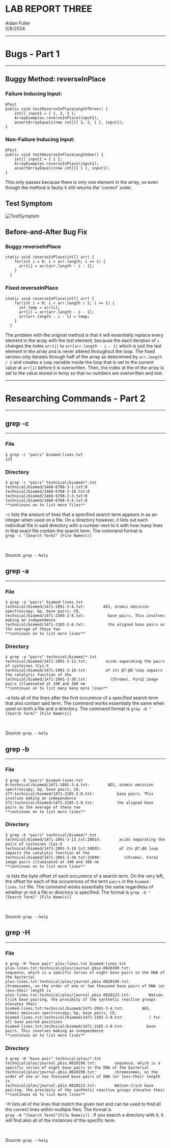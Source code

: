 # LAB REPORT THREE
Aidan Fuller <br>
5/8/2024

---
# Bugs - Part 1 
---
## Buggy Method: reverseInPlace

### Failure Inducing Input: 
```
@Test 
public void testReverseInPlaceLengthThree() {
    int[] input1 = { 1, 2, 3 };
    ArrayExamples.reverseInPlace(input1);
    assertArrayEquals(new int[]{ 3, 2, 1 }, input1);
}
```

### Non-Failure Inducing Input: 
```
@Test 
public void testReverseInPlaceLengthOne() {
    int[] input1 = { 1 };
    ArrayExamples.reverseInPlace(input1);
    assertArrayEquals(new int[]{ 1 }, input1);
}
```
This only passes because there is only one element in the array, so even though the method is faulty it still returns the 'correct' order. <br>

## Test Symptom
![TestSymptom](Screenshot_TestSymptom) <br>

## Before-and-After Bug Fix
### Buggy reverseInPlace
```
static void reverseInPlace(int[] arr) {
    for(int i = 0; i < arr.length; i += 1) {
      arr[i] = arr[arr.length - i - 1];
    }
  }
```
### Fixed reverseInPlace
```
static void reverseInPlace(int[] arr) {
    for(int i = 0; i < arr.length / 2; i += 1) {
      int temp = arr[i];
      arr[i] = arr[arr.length - i - 1];
      arr[arr.length - i - 1] = temp;
    }
  }
```
The problem with the original method is that it will essentially replace every element in the array with the last element, because the each iteration of `i` changes the index `arr[i]` to `arr[arr.length - i - 1]` which is just the last element in the array and is never altered throughout the loop. The fixed version only iterates through half of the array as determined by `arr.length / 2` and creates a `temp` variable inside the loop that is set to the current value at `arr[i]` before it is overwritten. Then, the index at the of the array is set to the value stored in temp so that no numbers are overwritten and lost.  

---
# Researching Commands - Part 2
---
## grep -c 
---
### File
```
$ grep -c "pairs" biomed-lines.txt
133
```
### Directory
```
$ grep -c "pairs" technical/biomed/*.txt
technical/biomed/1468-6708-3-1.txt:0
technical/biomed/1468-6708-3-10.txt:0
technical/biomed/1468-6708-3-3.txt:0
technical/biomed/1468-6708-3-4.txt:0
**continues on to list more files**
```
-c lists the amount of lines that a specified search term appears in as an integer when used on a file. On a directory however, it lists out each individual file in said directory with a number next to it with how many lines in that exact file contain the search term. The command format is <br> `grep -c "[Search Term]" [File Name(s)]`

<br>

Source: `grep --help` 

## grep -a
---
### File
```
$ grep -a "pairs" biomed-lines.txt
technical/biomed/1471-2091-3-4.txt:        AES, atomic emission spectroscopy; bp, base pairs; CD,
technical/biomed/1471-2105-2-8.txt:          base pairs. This involves making an independence
technical/biomed/1471-2105-2-8.txt:          the aligned base pairs as the average of these two
**continues on to list more lines**
```
### Directory
```
$ grep -a "pairs" technical/biomed/*.txt
technical/biomed/1471-2091-3-13.txt:        acids separating the pairs of cysteines (Cys-X 
technical/biomed/1471-2091-3-18.txt:        of its β7-β8 loop impairs the catalytic function of the
technical/biomed/1471-2091-3-30.txt:          (Chroma). Fura2 image pairs illuminated at 340 and 380 nm
**continues on to list many many more lines**
```
-a lists all of the lines after the first occurence of a specified search term that also contain said term. The command works essentially the same when used on both a file and a directory. The command format is `grep -b "[Search Term]" [File Name(s)]`

<br>

Source: `grep --help` 

## grep -b
---
### File
```
$ grep -b "pairs" biomed-lines.txt
0:technical/biomed/1471-2091-3-4.txt:        AES, atomic emission spectroscopy; bp, base pairs; CD,
177:technical/biomed/1471-2105-2-8.txt:          base pairs. This involves making an independence
271:technical/biomed/1471-2105-2-8.txt:          the aligned base pairs as the average of these two
**continues on to list more lines**
```
### Directory
```
$ grep -b "pairs" technical/biomed/*.txt
technical/biomed/1471-2091-3-13.txt:20014:        acids separating the pairs of cysteines (Cys-X 
technical/biomed/1471-2091-3-18.txt:24035:        of its β7-β8 loop impairs the catalytic function of the
technical/biomed/1471-2091-3-30.txt:32840:          (Chroma). Fura2 image pairs illuminated at 340 and 380 nm
**continues on to list more lines**
```
-b lists the byte offset of each occurence of a search term. On the very left, the offset for each of the occurences of the term `pairs` in the `biomed-lines.txt` file. The command works essentially the same regardless of whether or not a file or directory is specified. The format is `grep -b "[Search Term]" [File Name(s)]`

<br>

Source: `grep --help` 

## grep -H
---
### File
```
$ grep -H "base pair" plos-lines.txt biomed-lines.txt
plos-lines.txt:technical/plos/journal.pbio.0020190.txt:        sequence, which is a specific series of eight base pairs in the DNA of the bacterial
plos-lines.txt:technical/plos/journal.pbio.0020190.txt:        chromosomes, on the order of one or two thousand base pairs of DNA (or less—their length is
plos-lines.txt:technical/plos/journal.pbio.0020223.txt:        Watson-Crick base pairing, the proximity of the synthetic reactive groups elevates their
biomed-lines.txt:technical/biomed/1471-2091-3-4.txt:        AES, atomic emission spectroscopy; bp, base pairs; CD,
biomed-lines.txt:technical/biomed/1471-2105-2-8.txt:           ) for all base paired positions
biomed-lines.txt:technical/biomed/1471-2105-2-8.txt:          base pairs. This involves making an independence
**continues on to list more lines**
```
### Directory
```
$ grep -H "base pair" technical/plos/*.txt
technical/plos/journal.pbio.0020190.txt:        sequence, which is a specific series of eight base pairs in the DNA of the bacterial
technical/plos/journal.pbio.0020190.txt:        chromosomes, on the order of one or two thousand base pairs of DNA (or less—their length is
technical/plos/journal.pbio.0020223.txt:        Watson-Crick base pairing, the proximity of the synthetic reactive groups elevates their
**continues on to list more lines**
```
-H lists all of the lines that match the given text and can be used to find all the correct lines within multiple files. The format is <br> `grep -H "[Search Term]"[File Name(s)]` . If you search a directory with it, it will find also all of the instances of the specific term. 

<br>

Source: `grep --help` 




